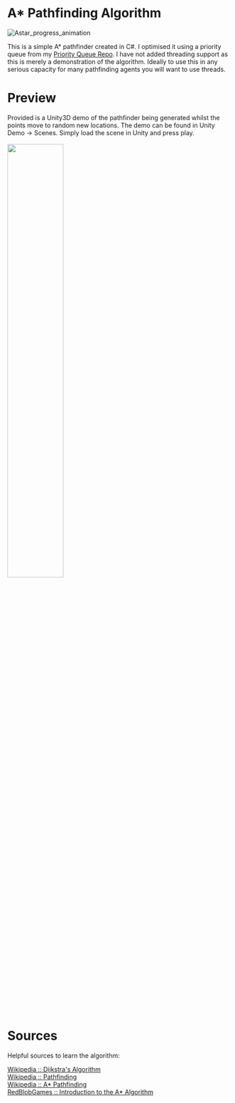 # A* Pathfinding Algorithm

![Astar_progress_animation](https://user-images.githubusercontent.com/33559521/230699253-ab25da94-4f26-4a75-a134-e8e963be3609.gif)

This is a simple A* pathfinder created in C#. I optimised it using a priority queue from my <a href="https://github.com/DaveTheCelt/PriorityQueue">Priority Queue Repo</a>. I have not added threading support as this is merely a demonstration of the algorithm. Ideally to use this in any serious capacity for many pathfinding agents you will want to use threads.

# Preview

Provided is a Unity3D demo of the pathfinder being generated whilst the points move to random new locations. The demo can be found in Unity Demo -> Scenes. Simply load the scene in Unity and press play.
<br><br>
<img src ="https://user-images.githubusercontent.com/33559521/230699350-0a5c396c-2a6e-4df4-9f06-7b07a523bd63.gif" width="50%" height="50%"/>

# Sources

Helpful sources to learn the algorithm:

<a href ="https://en.m.wikipedia.org/wiki/Dijkstra%27s_algorithm" /> Wikipedia :: Dijkstra's Algorithm </a>
<br>
<a href ="https://en.m.wikipedia.org/wiki/Pathfinding" /> Wikipedia :: Pathfinding </a>
<br>
<a href ="https://en.m.wikipedia.org/wiki/A*_search_algorithm" /> Wikipedia :: A* Pathfinding </a>
<br>
<a href ="https://www.redblobgames.com/pathfinding/a-star/introduction.html" /> RedBlobGames :: Introduction to the A* Algorithm </a>
